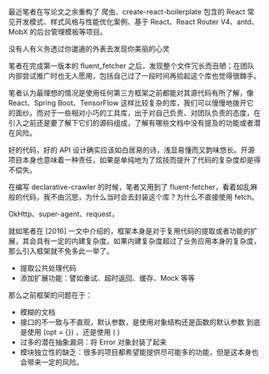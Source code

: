 最近笔者在写论文之余重构了 爬虫、create-react-boilerplate 包含的 React 常见开发模式、样式风格与性能优化案例、基于 React、React Router V4、antd、MobX 的后台管理模板等项目。

没有人有义务透过你邋遢的外表去发现你美丽的心灵

笔者在完成第一版本的 fluent_fetcher 之后，发现整个文件冗长而丑陋；在团队内部尝试推广时也无人愿用，包括自己过了一段时间再拾起这个库也觉得很棘手。

笔者认为最理想的情况是使用任何第三方框架之前都能对其源代码有所了解，像 React、Spring Boot、TensorFlow 这样比较复杂的库，我们可以慢慢地拨开它的面纱。而对于一些相对小巧的工具库，出于对自己负责、对团队负责的态度，在引入之前还是要了解下它们的源码组成，了解有哪些文档中没有提及的功能或者潜在风险。

好的代码，好的 API 设计确实应该如白居易的诗，浅显易懂而又韵味悠长。开源项目本身也意味着一种责任，如果是单纯地为了炫技而提升了代码的复杂度却是得不偿失。

在编写 declarative-crawler 的时候，笔者又用到了 fluent-fetcher，看着如乱麻般的代码，我不由沉思，为什么当时会去封装这个库？为什么不直接使用 fetch。

OkHttp、super-agent、request，

就如笔者在 [2016] 一文中介绍的，框架本身是对于复用代码的提取或者功能的扩展，其会具有一定的内建复杂度。如果内建复杂度超过了业务应用本身的复杂度，那么引入框架就不免多此一举了。

- 提取公共处理代码
- 添加扩展功能：譬如重试、超时返回、缓存、Mock 等等

那么之前框架的问题在于：
- 模糊的文档
- 接口的不一致与不直观，默认参数，是使用对象结构还是函数的默认参数
到底是使用 (opt = {}) ，还是使用 ( )
- 过多的潜在抽象漏洞：将 Error 对象封装了起来
- 模块独立性的缺乏：很多的项目都希望能提供尽可能多的功能，但是这本身也会带来一定的风险。

